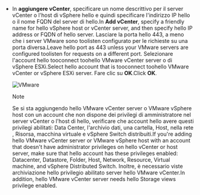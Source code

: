 * <span data-ttu-id="88373-101">In **aggiungere vCenter**, specificare un nome descrittivo per il server vCenter o l'host di vSphere hello e quindi specificare l'indirizzo IP hello o il nome FQDN del server di hello.</span><span class="sxs-lookup"><span data-stu-id="88373-101">In **Add vCenter**, specify a friendly name for hello vSphere host or vCenter server, and then specify hello IP address or FQDN of hello server.</span></span> <span data-ttu-id="88373-102">Lasciare la porta hello 443, a meno che i server VMware sono toolisten configurato per le richieste su una porta diversa.</span><span class="sxs-lookup"><span data-stu-id="88373-102">Leave hello port as 443 unless your VMware servers are configured toolisten for requests on a different port.</span></span> <span data-ttu-id="88373-103">Selezionare l'account hello tooconnect toohello VMware vCenter server o di vSphere ESXi.</span><span class="sxs-lookup"><span data-stu-id="88373-103">Select hello account that is tooconnect toohello VMware vCenter or vSphere ESXi server.</span></span> <span data-ttu-id="88373-104">Fare clic su **OK**.</span><span class="sxs-lookup"><span data-stu-id="88373-104">Click **OK**.</span></span>

    ![VMware](./media/site-recovery-add-vcenter/vmware-server.png)

   > [!NOTE]
   > <span data-ttu-id="88373-106">Se si sta aggiungendo hello VMware vCenter server o VMware vSphere host con un account che non dispone dei privilegi di amministratore nel server vCenter o l'host di hello, verificare che account hello avere questi privilegi abilitati: Data Center, l'archivio dati, una cartella, Host, nella rete , Risorsa, macchina virtuale e vSphere Switch distribuiti.</span><span class="sxs-lookup"><span data-stu-id="88373-106">If you're adding hello VMware vCenter server or VMware vSphere host with an account that doesn't have administrator privileges on hello vCenter or host server, make sure that hello account has these privileges enabled: Datacenter, Datastore, Folder, Host, Network, Resource, Virtual machine, and vSphere Distributed Switch.</span></span> <span data-ttu-id="88373-107">Inoltre, è necessario viste archiviazione hello privilegio abilitato server hello VMware vCenter.</span><span class="sxs-lookup"><span data-stu-id="88373-107">In addition, hello VMware vCenter server needs hello Storage views privilege enabled.</span></span>
